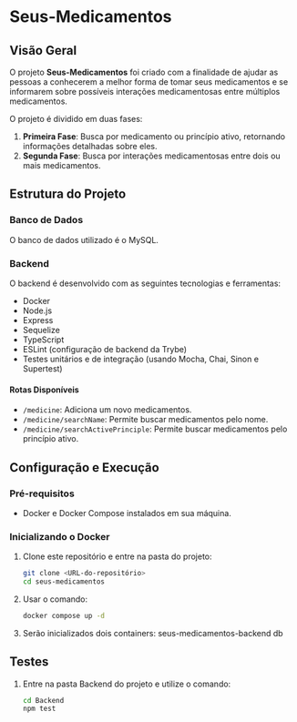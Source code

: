 # Seus-Medicamentos

## Visão Geral

O projeto **Seus-Medicamentos** foi criado com a finalidade de ajudar as pessoas a conhecerem a melhor forma de tomar seus medicamentos e se informarem sobre possíveis interações medicamentosas entre múltiplos medicamentos. 

O projeto é dividido em duas fases:
1. **Primeira Fase**: Busca por medicamento ou princípio ativo, retornando informações detalhadas sobre eles.
2. **Segunda Fase**: Busca por interações medicamentosas entre dois ou mais medicamentos.

## Estrutura do Projeto

### Banco de Dados
O banco de dados utilizado é o MySQL.

### Backend
O backend é desenvolvido com as seguintes tecnologias e ferramentas:
- Docker
- Node.js
- Express
- Sequelize
- TypeScript
- ESLint (configuração de backend da Trybe)
- Testes unitários e de integração (usando Mocha, Chai, Sinon e Supertest)

#### Rotas Disponíveis
- `/medicine`: Adiciona um novo medicamentos.
- `/medicine/searchName`: Permite buscar medicamentos pelo nome.
- `/medicine/searchActivePrinciple`: Permite buscar medicamentos pelo princípio ativo.

## Configuração e Execução

### Pré-requisitos
- Docker e Docker Compose instalados em sua máquina.

### Inicializando o Docker
1. Clone este repositório e entre na pasta do projeto:
   ```sh
   git clone <URL-do-repositório>
   cd seus-medicamentos

2. Usar o comando: 
    ```sh
   docker compose up -d
   
3. Serão inicializados dois containers: 
    seus-medicamentos-backend
    db

## Testes

1. Entre na pasta Backend do projeto e utilize o comando: 
     ```sh
   cd Backend
   npm test

## 




